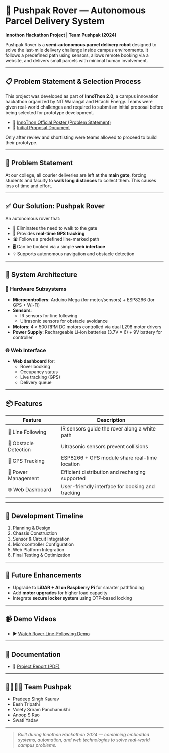 # 🚗 Pushpak Rover — Autonomous Parcel Delivery System

**Innothon Hackathon Project | Team Pushpak (2024)**

Pushpak Rover is a **semi-autonomous parcel delivery robot** designed to solve the last-mile delivery challenge inside campus environments. It follows a predefined path using sensors, allows remote booking via a website, and delivers small parcels with minimal human involvement.

---

## 📋 Problem Statement & Selection Process

This project was developed as part of **InnoThon 2.0**, a campus innovation hackathon organized by NIT Warangal and Hitachi Energy. Teams were given real-world challenges and required to submit an initial proposal before being selected for prototype development.

- 🧾 [InnoThon Official Poster (Problem Statement)](Docs/Innothon_Problem_Statement.pdf)
- 📝 [Initial Proposal Document](Docs/Initial_Proposal.pdf)

Only after review and shortlisting were teams allowed to proceed to build their prototype.

---

## 📌 Problem Statement

At our college, all courier deliveries are left at the **main gate**, forcing students and faculty to **walk long distances** to collect them. This causes loss of time and effort.

---

## ✅ Our Solution: Pushpak Rover

An autonomous rover that:
- 🚶 Eliminates the need to walk to the gate
- 📍 Provides **real-time GPS tracking**
- 🛣️ Follows a predefined line-marked path
- 🖥️ Can be booked via a simple **web interface**
- 💡 Supports autonomous navigation and obstacle detection

---

## 🧩 System Architecture

### 🔧 Hardware Subsystems
- **Microcontrollers**: Arduino Mega (for motor/sensors) + ESP8266 (for GPS + Wi-Fi)
- **Sensors**:
  - IR sensors for line following
  - Ultrasonic sensors for obstacle avoidance
- **Motors**: 4 × 500 RPM DC motors controlled via dual L298 motor drivers
- **Power Supply**: Rechargeable Li-ion batteries (3.7V × 6) + 9V battery for controller

### 🌐 Web Interface
- **Web dashboard** for:
  - Rover booking
  - Occupancy status
  - Live tracking (GPS)
  - Delivery queue

---

## 📦 Features

| Feature                  | Description                                             |
|--------------------------|---------------------------------------------------------|
| 🧭 Line Following         | IR sensors guide the rover along a white path           |
| 🚧 Obstacle Detection     | Ultrasonic sensors prevent collisions                   |
| 📡 GPS Tracking           | ESP8266 + GPS module share real-time location          |
| 🔋 Power Management       | Efficient distribution and recharging supported         |
| 🌐 Web Dashboard          | User-friendly interface for booking and tracking        |

---

## 🚀 Development Timeline

1. Planning & Design  
2. Chassis Construction  
3. Sensor & Circuit Integration  
4. Microcontroller Configuration  
5. Web Platform Integration  
6. Final Testing & Optimization  

---

## 🔬 Future Enhancements

- Upgrade to **LiDAR + AI on Raspberry Pi** for smarter pathfinding  
- Add **motor upgrades** for higher load capacity  
- Integrate **secure locker system** using OTP-based locking

---
## 📹 Demo Videos

- ▶️ [Watch Rover Line-Following Demo](media/Rover_Demo_Video.mp4)

---

## 📄 Documentation

- 📘 [Project Report (PDF)](Docs/Pushpak_Rover_Presentation.pdf)

---




## 👨‍👩‍👧‍👦 Team Pushpak

- Pradeep Singh Kaurav  
- Eesh Tripathi  
- Volety Sriram Panchamukhi  
- Anoop S Rao  
- Swati Yadav

---

> *Built during Innothon Hackathon 2024 — combining embedded systems, automation, and web technologies to solve real-world campus problems.*

